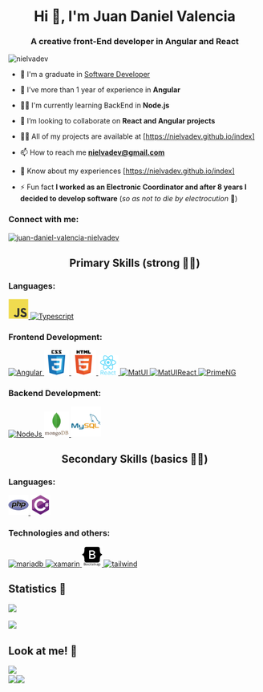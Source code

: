 <h1 align="center">Hi 👋, I'm Juan Daniel Valencia</h1>
<h3 align="center">A creative front-End developer in Angular and React</h3>

<p align="left"> <img src="https://komarev.com/ghpvc/?username=nielvadev&label=Profile%20views&color=0e75b6&style=flat" alt="nielvadev" /> </p>

- 🔭 I'm a graduate in  [Software Developer](https://ingenierias.utp.edu.co/tecnologia-en-desarrollo-de-software/)

- 🌱 I've more than 1 year of experience in **Angular**

- 👂🏽 I'm currently learning BackEnd in **Node.js**

- 👯 I’m looking to collaborate on **React and Angular projects**

- 👨‍💻 All of my projects are available at [https://nielvadev.github.io/index]

- 📫 How to reach me **nielvadev@gmail.com**

- 📄 Know about my experiences [https://nielvadev.github.io/index]

- ⚡ Fun fact **I worked as an Electronic Coordinator and after 8 years I decided to develop software** (_so as not to die by electrocution_ 🤣)

<h3 align="left">Connect with me:</h3>
<p align="left">
  <a href="https://linkedin.com/in/juan-daniel-valencia-nielvadev" target="blank"><img align="center" src="https://raw.githubusercontent.com/rahuldkjain/github-profile-readme-generator/master/src/images/icons/Social/linked-in-alt.svg" alt="juan-daniel-valencia-nielvadev" height="30" width="40" /></a>
</p>

<h2 align="center">Primary Skills (strong 💪🏽)</h2>

<h3 align="left">Languages:</h3>
<p align="left"> 
  <a href="https://developer.mozilla.org/en-US/docs/Web/JavaScript" target="_blank" rel="noreferrer"> <img src="https://raw.githubusercontent.com/devicons/devicon/master/icons/javascript/javascript-original.svg" alt="javascript" width="40" height="40"/> </a>  
  <a href="https://www.typescriptlang.org/" target="_blank" rel="noreferrer"> <img src="https://upload.wikimedia.org/wikipedia/commons/thumb/4/4c/Typescript_logo_2020.svg/512px-Typescript_logo_2020.svg.png" alt="Typescript" width="40" height="40"/> </a>
</p>

<h3 align="left">Frontend Development:</h3>
<p align="left">
  <a href="https://angular.io/" target="_blank" rel="noreferrer"> <img src="https://sg.com.mx/sites/default/files/styles/570x500/public/images/angular-logo.png?itok=_4hR0cNu" alt="Angular" height="40"/> </a> 
  <a href="https://www.w3schools.com/css/" target="_blank" rel="noreferrer"> <img src="https://raw.githubusercontent.com/devicons/devicon/master/icons/css3/css3-original-wordmark.svg" alt="css3" height="50"/> </a> 
  <a href="https://www.w3.org/html/" target="_blank" rel="noreferrer"> <img src="https://raw.githubusercontent.com/devicons/devicon/master/icons/html5/html5-original-wordmark.svg" alt="html5" height="50"/> </a> 
  <a href="https://reactjs.org/" target="_blank" rel="noreferrer"> <img src="https://raw.githubusercontent.com/devicons/devicon/master/icons/react/react-original-wordmark.svg" alt="react" width="40" height="40"/> </a> 
  <a href="https://material.angular.io/" target="_blank" rel="noreferrer"> <img src="https://material.angular.io/assets/img/angular-material-logo.svg" alt="MatUI" width="40" height="40"/> </a> 
  <a href="https://mui.com/" target="_blank" rel="noreferrer"> <img src="https://v4.mui.com/static/logo.png" alt="MatUIReact" width="40" height="40"/> </a> 
  <a href="https://primeng.org/" target="_blank" rel="noreferrer"> <img src="https://www.primefaces.org/wp-content/uploads/2018/05/primeng-logo.png" alt="PrimeNG" width="40" height="40"/> </a> 
</p>

<h3 align="left">Backend Development:</h3>
<p align="left">
  <a href="https://nodejs.org/es" target="_blank" rel="noreferrer"> <img src="https://upload.wikimedia.org/wikipedia/commons/thumb/d/d9/Node.js_logo.svg/1200px-Node.js_logo.svg.png" alt="NodeJs" height="40"/> </a> 
  <a href="https://www.mongodb.com/" target="_blank" rel="noreferrer"> <img src="https://raw.githubusercontent.com/devicons/devicon/master/icons/mongodb/mongodb-original-wordmark.svg" alt="mongodb" height="50"/> </a> 
  <a href="https://www.mysql.com/" target="_blank" rel="noreferrer"> <img src="https://raw.githubusercontent.com/devicons/devicon/master/icons/mysql/mysql-original-wordmark.svg" alt="mysql" height="60"/> </a> 
</p>

<h2 align="center">Secondary Skills (basics ✌🏽)</h2>

<h3 align="left">Languages:</h3>
<p align="left">
  <a href="https://www.php.net" target="_blank" rel="noreferrer"> <img src="https://raw.githubusercontent.com/devicons/devicon/master/icons/php/php-original.svg" alt="php" width="40" height="40"/> </a>
  <a href="https://www.w3schools.com/cs/" target="_blank" rel="noreferrer"> <img src="https://raw.githubusercontent.com/devicons/devicon/master/icons/csharp/csharp-original.svg" alt="csharp" width="40" height="40"/> </a>
</p>

<h3 align="left">Technologies and others:</h3>
<p align="left"> 
  <a href="https://mariadb.org/" target="_blank" rel="noreferrer"> <img src="https://www.vectorlogo.zone/logos/mariadb/mariadb-icon.svg" alt="mariadb" width="40" height="40"/> </a> 
  <a href="https://dotnet.microsoft.com/apps/xamarin" target="_blank" rel="noreferrer"> <img src="https://raw.githubusercontent.com/detain/svg-logos/780f25886640cef088af994181646db2f6b1a3f8/svg/xamarin.svg" alt="xamarin" width="40" height="40"/> </a> 
  <a href="https://getbootstrap.com" target="_blank" rel="noreferrer"> <img src="https://raw.githubusercontent.com/devicons/devicon/master/icons/bootstrap/bootstrap-plain-wordmark.svg" alt="bootstrap" width="40" height="40"/> </a> 
  <a href="https://tailwindcss.com/" target="_blank" rel="noreferrer"> <img src="https://www.vectorlogo.zone/logos/tailwindcss/tailwindcss-icon.svg" alt="tailwind" width="40" height="40"/> </a> 
</p>

## Statistics 🧐
![](https://github-readme-stats.vercel.app/api?username=nielvadev)

![](https://github-readme-stats.vercel.app/api/top-langs/?username=nielvadev)

## Look at me! 👀
<a href="https://nielvadev.github.io/index" target="_blank"><img src="https://nielvadev.github.io/assets/logoenpng.png" height="60"></a>  
<a href="https://www.instagram.com/juan_danielv/" target="_blank"><img src="https://img.shields.io/badge/juandanielv%20-%23E4405F.svg?&style=for-the-badge&logo=Instagram&logoColor=white"/></a><a href="https://linkedin.com/in/juan-daniel-valencia-nielvadev" target="_blank"><img src="https://img.shields.io/badge/JuanDanielValencia%20-%230077B5.svg?&style=for-the-badge&logo=linkedin&logoColor=white"/></a>
